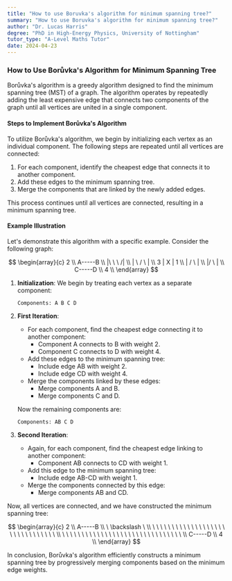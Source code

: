 ```yaml
---
title: "How to use Boruvka's algorithm for minimum spanning tree?"
summary: "How to use Boruvka's algorithm for minimum spanning tree?"
author: "Dr. Lucas Harris"
degree: "PhD in High-Energy Physics, University of Nottingham"
tutor_type: "A-Level Maths Tutor"
date: 2024-04-23
---
```


### How to Use Borůvka's Algorithm for Minimum Spanning Tree

Borůvka's algorithm is a greedy algorithm designed to find the minimum spanning tree (MST) of a graph. The algorithm operates by repeatedly adding the least expensive edge that connects two components of the graph until all vertices are united in a single component.

#### Steps to Implement Borůvka's Algorithm

To utilize Borůvka's algorithm, we begin by initializing each vertex as an individual component. The following steps are repeated until all vertices are connected:

1. For each component, identify the cheapest edge that connects it to another component.
2. Add these edges to the minimum spanning tree.
3. Merge the components that are linked by the newly added edges.

This process continues until all vertices are connected, resulting in a minimum spanning tree.

#### Example Illustration

Let's demonstrate this algorithm with a specific example. Consider the following graph:

$$
\begin{array}{c}
2 \\
A-----B \\
|\ \ \ /| \\
| \ / \ | \\
3 | X | 1 \\
| / \ | \\
|/ \ | \\
C-----D \\
4 \\
\end{array}
$$

1. **Initialization**: We begin by treating each vertex as a separate component:

   ```
   Components: A B C D
   ```

2. **First Iteration**:
   - For each component, find the cheapest edge connecting it to another component:
     - Component A connects to B with weight $2$.
     - Component C connects to D with weight $4$.
   - Add these edges to the minimum spanning tree:
     - Include edge AB with weight $2$.
     - Include edge CD with weight $4$.
   - Merge the components linked by these edges:
     - Merge components A and B.
     - Merge components C and D.

   Now the remaining components are:

   ```
   Components: AB C D
   ```

3. **Second Iteration**:
   - Again, for each component, find the cheapest edge linking to another component:
     - Component AB connects to CD with weight $1$.
   - Add this edge to the minimum spanning tree:
     - Include edge AB-CD with weight $1$.
   - Merge the components connected by this edge:
     - Merge components AB and CD.

Now, all vertices are connected, and we have constructed the minimum spanning tree:

$$
\begin{array}{c}
2 \\
A-----B \\
\ \backslash \ \\
\ \ \ \ \ \ \ \ \ \ \ \ \ \ \ \ \ \ \ \ \ \ \ \ \ \ \ \ \ \ \ \\
\ \ \ \ \ \ \ \ \ \ \ \ \ \ \ \ \ \ \ \ \ \ \ \ \ \ \ \ \ \ \ \\
C-----D \\
4 \\
\end{array}
$$

In conclusion, Borůvka's algorithm efficiently constructs a minimum spanning tree by progressively merging components based on the minimum edge weights.
    